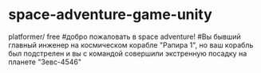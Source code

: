 # space-adventure-game-unity
platformer/ free
#добро пожаловать в  space adventure!
#Вы бывший главный инженер на космическом корабле "Рапира 1", но ваш корабль был подстрелен и вы с командой совершили экстренную посадку на планете "Зевс-4546"
